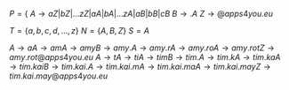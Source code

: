 $P = \lbrace$
$A\to aZ|bZ|…zZ|aA|bA|…zA|aB|bB|cB$
$B \to .A$
$Z \to @apps4you.eu$


$T=\lbrace a,b,c,d,…,z\rbrace$
$N=\lbrace A,B,Z\rbrace$
$S=A$

$A \to aA \to amA \to amyB \to amy.A \to amy.rA \to amy.roA \to amy.rotZ \to amy.rot@apps4you.eu$
$A\to tA \to tiA\to timB\to tim.A\to tim.kA\to tim.kaA\to tim.kaiB\to tim.kai.A \to tim.kai.mA\to tim.kai.maA\to tim.kai.mayZ \to tim.kai.may@apps4you.eu$

